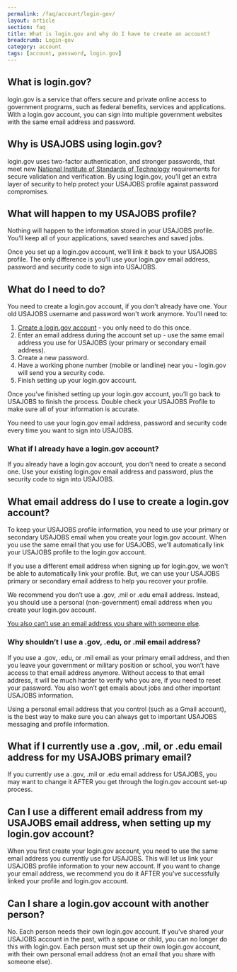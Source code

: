```yaml
---
permalink: /faq/account/login-gov/
layout: article
section: faq
title: What is login.gov and why do I have to create an account?
breadcrumb: Login-gov
category: account
tags: [account, password, login.gov]
---
```


## What is login.gov?

login.gov is a service that offers secure and private online access to government programs, such as federal benefits, services and applications. With a login.gov account, you can sign into multiple government websites with the same email address and password.

## Why is USAJOBS using login.gov?

login.gov uses two-factor authentication, and stronger passwords, that meet new [National Institute of Standards of Technology](https://www.nist.gov/) requirements for secure validation and verification. By using login.gov, you’ll get an extra layer of security to help protect your USAJOBS profile against password compromises.

## What will happen to my USAJOBS profile?

Nothing will happen to the information stored in your USAJOBS profile.  You’ll keep all of your applications, saved searches and saved jobs.

Once you set up a login.gov account, we’ll link it back to your USAJOBS profile. The only difference is you’ll use your login.gov email address, password and security code to sign into USAJOBS.


## What do I need to do?

You need to create a login.gov account, if you don't already have one. Your old USAJOBS username and password won't work anymore. You'll need to:

1. [Create a login.gov account](https://login.usajobs.gov/Access/Transition) - you only need to do this once.
2. Enter an email address during the account set up - use the same email address you use for USAJOBS (your primary or secondary email address).
3. Create a new password.
3. Have a working phone number (mobile or landline) near you - login.gov will send you a security code.
4. Finish setting up your login.gov account.

Once you’ve finished setting up your login.gov account, you’ll go back to USAJOBS to finish the process.  Double check your USAJOBS Profile to make sure all of your information is accurate.

You need to use your login.gov email address, password and security code every time you want to sign into USAJOBS.

### What if I already have a login.gov account?

If you already have a login.gov account, you don't need to create a second one. Use your existing login.gov email address and password, plus the security code to sign into USAJOBS.  

## What email address do I use to create a login.gov account?

To keep your USAJOBS profile information, you need to use your primary or secondary USAJOBS email when you create your login.gov account. When you use the same email that you use for USAJOBS, we'll automatically link your USAJOBS profile to the login.gov account.

If you use a different email address when signing up for login.gov, we won't be able to automatically link your profile. But, we can use your USAJOBS primary or secondary email address to help you recover your profile.

We recommend you don’t use a .gov, .mil or .edu email address. Instead, you should use a personal (non-government) email address when you create your login.gov account.

[You also can’t use an email address you share with someone else](#can-i-share-a-logingov-account-with-another-person).

### Why shouldn’t I use a .gov, .edu, or .mil email address?

If you use a .gov, .edu, or .mil email as your primary email address, and then you leave your government or military position or school, you won’t have access to that email address anymore. Without access to that email address, it will be much harder to verify who you are, if you need to reset your password. You also won’t get emails about jobs and other important USAJOBS information.

Using a personal email address that you control (such as a Gmail account), is the best way to make sure you can always get to important USAJOBS messaging and profile information.


## What if I currently use a .gov, .mil, or .edu email address for my USAJOBS primary email?

If you currently use a .gov, .mil or .edu email address for USAJOBS, you may want to change it AFTER you get through the login.gov account set-up process.

## Can I use a different email address from my USAJOBS email address, when setting up my login.gov account?

When you first create your login.gov account, you need to use the same email address you currently use for USAJOBS.  This will let us link your USAJOBS profile information to your new account. If you want to change your email address, we recommend you do it AFTER you've successfully linked your profile and login.gov account.

## Can I share a login.gov account with another person?

No. Each person needs their own login.gov account.  If you’ve shared your USAJOBS account in the past, with a spouse or child, you can no longer do this with login.gov. Each person must set up their own login.gov account, with their own personal email address (not an email that you share with someone else).

